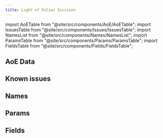 ```yaml
---
title: Light of Foliar Incision
---
```


import AoETable from "@site/src/components/AoE/AoETable";
import IssuesTable from "@site/src/components/Issues/IssuesTable";
import NamesList from "@site/src/components/Names/NamesList";
import ParamsTable from "@site/src/components/Params/ParamsTable";
import FieldsTable from "@site/src/components/Fields/FieldsTable";

## AoE Data

<AoETable item_key="lightoffoliarincision" data_src="weapon" />

## Known issues

<IssuesTable item_key="lightoffoliarincision" data_src="weapon" />

## Names

<NamesList item_key="lightoffoliarincision" data_src="weapon" />

## Params

<ParamsTable item_key="lightoffoliarincision" data_src="weapon" />

## Fields

<FieldsTable item_key="lightoffoliarincision" data_src="weapon" />
